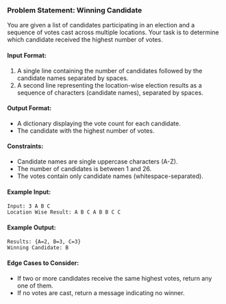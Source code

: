 ### **Problem Statement: Winning Candidate**

You are given a list of candidates participating in an election and a sequence of votes cast across multiple locations. Your task is to determine which candidate received the highest number of votes.

#### **Input Format:**
1. A single line containing the number of candidates followed by the candidate names separated by spaces.
2. A second line representing the location-wise election results as a sequence of characters (candidate names), separated by spaces.

#### **Output Format:**
- A dictionary displaying the vote count for each candidate.
- The candidate with the highest number of votes.

#### **Constraints:**
- Candidate names are single uppercase characters (A-Z).
- The number of candidates is between 1 and 26.
- The votes contain only candidate names (whitespace-separated).

#### **Example Input:**
```
Input: 3 A B C  
Location Wise Result: A B C A B B C C  
```

#### **Example Output:**
```
Results: {A=2, B=3, C=3}  
Winning Candidate: B  
```  

#### **Edge Cases to Consider:**
- If two or more candidates receive the same highest votes, return any one of them.
- If no votes are cast, return a message indicating no winner.